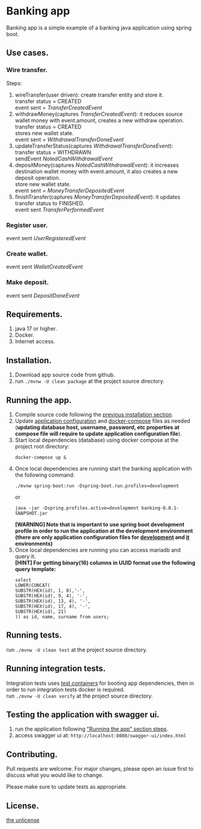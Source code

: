 # Banking app

Banking app is a simple example of a banking java application using spring boot.

## Use cases.

### Wire transfer.

Steps:
1. wireTransfer(user driven): create transfer entity and store it. <br>
   transfer status = CREATED <br>
   event sent = _TransferCreatedEvent_
2. withdrawMoney(captures _TransferCreatedEvent_): it reduces source wallet money with event.amount, creates a new withdraw operation. <br>
   transfer status = CREATED <br>
   stores new wallet state. <br>
   event sent = _WithdrawalTransferDoneEvent_
3. updateTransferStatus(captures _WithdrawalTransferDoneEvent_): <br>
   transfer status = WITHDRAWN <br>
   sendEvent _NotedCashWithdrawalEvent_
4. depositMoney(captures _NotedCashWithdrawalEvent_): it increases destination wallet money with event.amount, it also creates a new deposit operation. <br>
   store new wallet state. <br>
   event sent = _MoneyTransferDepositedEvent_
5. finishTransfer(captures _MoneyTransferDepositedEvent_): it updates transfer status to FINISHED. <br>
   event sent _TransferPerformedEvent_

### Register user.

event sent _UserRegisteredEvent_

### Create wallet.

event sent _WalletCreatedEvent_

### Make deposit.

event sent _DepositDoneEvent_

## Requirements.
1. java 17 or higher.
2. Docker.
3. Internet access.

## Installation.

1. Download app source code from github.
2. run ```./mvnw -U clean package``` at the project source directory.

## Running the app.

1. Compile source code following the [previous installation section](#installation).
2. Update [application configuration](src/main/resources/application-development.properties) and [docker-compose](compose.yaml) files as needed 
   (**updating database host, username, password, etc properties at compose file will require to update application configuration file**).
3. Start local dependencies (database) using docker compose at the project root directory:
    ```shell
    docker-compose up &
    ```
4. Once local dependencies are running start the banking application with the following command:
    ```shell
   ./mvnw spring-boot:run -Dspring-boot.run.profiles=development
   ```
   or
    ```shell
   java -jar -Dspring.profiles.active=development banking-0.0.1-SNAPSHOT.jar
   ```
   **[WARNING] Note that is important to use spring boot development profile in order to run the application at the development environment 
   (there are only application configuration files for [development](src/main/resources/application-development.properties) and [it](src/test/resources/application-it.properties) environments)**
5. Once local dependencies are running you can access mariadb and query it. <br>
   **[HINT] For getting binary(16) columns in UUID format use the following query template:**
   ```mariadb
   select 
   LOWER(CONCAT(
   SUBSTR(HEX(id), 1, 8),'-',
   SUBSTR(HEX(id), 9, 4), '-',
   SUBSTR(HEX(id), 13, 4), '-',
   SUBSTR(HEX(id), 17, 4), '-',
   SUBSTR(HEX(id), 21)
   )) as id, name, surname from users;
   ```
   
## Running tests.

run ```./mvnw -U clean test``` at the project source directory.

## Running integration tests.

Integration tests uses [test containers](https://testcontainers.com/) for booting app dependencies, then in order to 
run integration tests docker is required. <br>
run ```./mvnw -U clean verify``` at the project source directory.

## Testing the application with swagger ui.

1. run the application following ["Running the app" section steps](#running-the-app).
2. access swagger ui at: ````http://localhost:8080/swagger-ui/index.html````

## Contributing.

Pull requests are welcome. For major changes, please open an issue first
to discuss what you would like to change.

Please make sure to update tests as appropriate.

## License.

[the unlicense](LICENSE)
